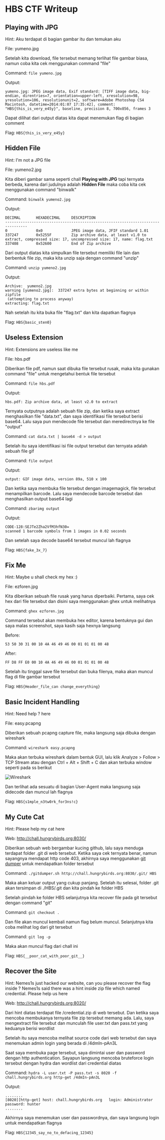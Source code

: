 # HBS CTF Writeup

## Playing with JPG ##

Hint: Aku terdapat di bagian gambar itu dan temukan aku

File: yumeno.jpg

Setelah kita download, file tersebut memang terlihat file gambar biasa, namun coba kita cek menggunakan command "file"

Command:
```file yumeno.jpg```

Output:
```
yumeno.jpg: JPEG image data, Exif standard: [TIFF image data, big-endian, direntries=7, orientation=upper-left, xresolution=98, yresolution=106, resolutionunit=2, software=Adobe Photoshop CS4 Macintosh, datetime=2014:01:07 17:35:42], comment: "HBS{this_is_very_e45y}", baseline, precision 8, 700x856, frames 3
```

Dapat dilihat dari output diatas kita dapat menemukan flag di bagian comment

Flag: ```HBS{this_is_very_e45y}```



## Hidden File ##

Hint: I'm not a JPG file

File: yumeno2.jpg

Kita diberi gambar sama seperti chall **Playing with JPG** tapi ternyata berbeda, karena dari judulnya adalah **Hidden File** maka coba kita cek menggunakan command "binwalk"

Command:
```binwalk yumeno2.jpg```

Output:
```
DECIMAL       HEXADECIMAL     DESCRIPTION
--------------------------------------------------------------------------------
0             0x0             JPEG image data, JFIF standard 1.01
337247        0x5255F         Zip archive data, at least v1.0 to extract, compressed size: 17, uncompressed size: 17, name: flag.txt
337408        0x52600         End of Zip archive
```

Dari output diatas kita simpulkan file tersebut memiliki file lain dan berbentuk file zip, maka kita unzip saja dengan command "unzip"

Command:
```unzip yumeno2.jpg```

Output:
```
Archive:  yumeno2.jpg
warning [yumeno2.jpg]:  337247 extra bytes at beginning or within zipfile
 (attempting to process anyway)
extracting: flag.txt
```

Nah setelah itu kita buka file "flag.txt" dan kita dapatkan flagnya

Flag: ```HBS{basic_sten0}```



## Useless Extension ##

Hint: Extensions are useless like me

File: hbs.pdf

Diberikan file pdf, namun saat dibuka file tersebut rusak, maka kita gunakan command "file" untuk mengetahui bentuk file tersebut

Command:
```file hbs.pdf```

Output:
```
hbs.pdf: Zip archive data, at least v2.0 to extract
```

Ternyata outputnya adalah sebuah file zip, dan ketika saya extract menghasilkan file "data.txt", dan saya identifikasi file tersebut berisi base64. Lalu saya pun mendecode file tersebut dan meredirectnya ke file "output"

Command:
```cat data.txt | base64 -d > output```

Setelah itu saya identifikasi isi file output tersebut dan ternyata adalah sebuah file gif

Command:
```file output```

Output:
```
output: GIF image data, version 89a, 510 x 100
```

Dan ketika saya membuka file tersebut dengan imagemagick, file tersebut menampilkan barcode. Lalu saya mendecode barcode tersebut dan menghasilkan output base64 lagi

Command:
```zbarimg output```

Output:
```
CODE-128:SEJTe2Zha2VfM3hfN30=
scanned 1 barcode symbols from 1 images in 0.02 seconds
```

Dan setelah saya decode base64 tersebut muncul lah flagnya

Flag: ```HBS{fake_3x_7}```



## Fix Me ##

Hint: Maybe u shall check my hex :)

File: ezforen.jpg

Kita diberikan sebuah file rusak yang harus diperbaiki. Pertama, saya cek hex dari file tersebut dan disini saya menggunakan ghex untuk melihatnya

Command: ```ghex ezforen.jpg```

Command tersebut akan membuka hex editor, karena bentuknya gui dan saya malas screenshot, saya kasih saja hexnya langsung

Before:
```
53 50 30 31 00 10 4A 46 49 46 00 01 01 01 00 48
```
After:
```
FF D8 FF E0 00 10 4A 46 49 46 00 01 01 01 00 48
```

Setelah itu tinggal save file tersebut dan buka filenya, maka akan muncul flag di file gambar tersebut

Flag: ```HBS{Header_file_can change_everything}```



## Basic Incident Handling ##

Hint: Need help ? here

File: easy.pcapng

Diberikan sebuah pcapng capture file, maka langsung saja dibuka dengan wireshark

Command: ```wireshark easy.pcapng```

Maka akan terbuka wireshark dalam bentuk GUI, lalu klik Analyze > Follow > TCP Stream atau dengan Ctrl + Alt + Shift + C dan akan terbuka window seperti pada ss berikut

![Wireshark](https://github.com/bl33dz/Writeup/raw/master/HBS/wireshark_ss.png)

Dan terlihat ada sesuatu di bagian User-Agent maka langsung saja didecode dan muncul lah flagnya

Flag: ```HBS{s1mple_n3tw0rk_for3ns!c}```



## My Cute Cat ##

Hint: Please help my cat here

Web: http://chall.hungrybirds.org:8030/

Diberikan sebuah web bergambar kucing github, lalu saya menduga terdapat folder .git di web tersebut. Ketika saya cek ternyata benar, namun sayangnya mendapat http code 403, akhirnya saya menggunakan [git dumper](https://github.com/internetwache/GitTools/) untuk mendapatkan folder tersebut

Command: ```./gitdumper.sh http://chall.hungrybirds.org:8030/.git/ HBS```

Maka akan keluar output yang cukup panjang. Setelah itu selesai, folder .git akan tersimpan di ./HBS/.git dan kita pindah ke folder HBS

Setelah pindah ke folder HBS selanjutnya kita recover file pada git tersebut dengan command "git"

Command: ```git checkout .```

Dan file akan muncul kembali namun flag belum muncul. Selanjutnya kita coba melihat log dari git tersebut

Command: ```git log -p```

Maka akan muncul flag dari chall ini

Flag: ```HBS{__poor_cat_with_poor_git__}```



## Recover the Site ##

Hint: Nemes1s just hacked our website, can you please recover the flag inside ? Nemes1s said there was a hint inside zip file which named credential. Please help us here

Web: http://chall.hungrybirds.org:8020/

Dari hint diatas terdapat file /credential.zip di web tersebut. Dan ketika saya mencoba membukanya ternyata file zip tersebut memang ada. Lalu, saya mengextract file tersebut dan munculah file user.txt dan pass.txt yang keduanya berisi wordlist

Setelah itu saya mencoba melihat source code dari web tersebut dan saya menemukan admin login yang berada di /4dmIn-pAn3L

Saat saya membuka page tersebut, saya dimintai user dan password dengan http authentication. Sayapun langsung mencoba bruteforce login tersebut dengan hydra dan wordlist dari credential diatas

Command: ```hydra -L user.txt -P pass.txt -s 8020 -f chall.hungrybirds.org http-get /4dmIn-pAn3L```

Output:
```
........
[8020][http-get] host: chall.hungrybirds.org   login: Administrator   password: hunter
........
```

Akhirnya saya menemukan user dan passwordnya, dan saya langsung login untuk mendapatkan flagnya

Flag: ```HBS{12345_say_no_to_defacing_12345}```
